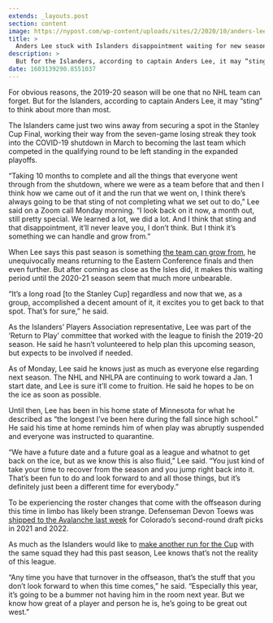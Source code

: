 ```yaml
--- 
extends: _layouts.post 
section: content 
image: https://nypost.com/wp-content/uploads/sites/2/2020/10/anders-lee-islanders-disappointment-new-season.jpg?quality=90&strip=all&w=1200 
title: > 
  Anders Lee stuck with Islanders disappointment waiting for new season 
description: > 
  But for the Islanders, according to captain Anders Lee, it may “sting” to think about more than most.And I think that sting and that disappointment, it’ll never leave you, I don’t think.But after coming as close as the Isles did, it makes this waiting period until the 2020-21 season seem that much more unbearable.As the Islanders’ Players Association representative, Lee was part of the ‘Return to Play’ committee that worked with the league to finish the 2019-20 season.As much as the Islanders would like to make another run for the Cup with the same squad they had this past season, Lee knows that’s not the reality of this league. 
date: 1603139290.8551037 
--- 
```

<div><p>For obvious reasons, the 2019-20 season will be one that no NHL team can forget. But for the Islanders, according to captain Anders Lee, it may &#8220;sting&#8221; to think about more than most.</p>
<p>The Islanders came just two wins away from securing a spot in the Stanley Cup Final, working their way from the seven-game losing streak they took into the COVID-19 shutdown in March to becoming the last team which competed in the qualifying round to be left standing in the expanded playoffs.</p>
<p>&#8220;Taking 10 months to complete and all the things that everyone went through from the shutdown, where we were as a team before that and then I think how we came out of it and the run that we went on, I think there&#8217;s always going to be that sting of not completing what we set out to do,&#8221; Lee said on a Zoom call Monday morning. &#8220;I look back on it now, a month out, still pretty special. We learned a lot, we did a lot. And I think that sting and that disappointment, it&#8217;ll never leave you, I don&#8217;t think. But I think it&#8217;s something we can handle and grow from.&#8221;</p>
<p>When Lee says this past season is something <a href="https://nypost.com/2020/09/29/lou-lamoriellos-early-plan-for-islanders-to-take-next-step/" rel="noopener noreferrer" target="_blank">the team can grow from</a>, he unequivocally means returning to the Eastern Conference finals and then even further. But after coming as close as the Isles did, it makes this waiting period until the 2020-21 season seem that much more unbearable.</p>
<p>&#8220;It&#8217;s a long road [to the Stanley Cup] regardless and now that we, as a group, accomplished a decent amount of it, it excites you to get back to that spot. That&#8217;s for sure,&#8221; he said.</p>
<p>As the Islanders&#8217; Players Association representative, Lee was part of the &#8216;Return to Play&#8217; committee that worked with the league to finish the 2019-20 season. He said he hasn&#8217;t volunteered to help plan this upcoming season, but expects to be involved if needed.</p>
<p>As of Monday, Lee said he knows just as much as everyone else regarding next season. The NHL and NHLPA are continuing to work toward a Jan. 1 start date, and Lee is sure it&#8217;ll come to fruition. He said he hopes to be on the ice as soon as possible.</p>
<p>Until then, Lee has been in his home state of Minnesota for what he described as &#8220;the longest I&#8217;ve been here during the fall since high school.&#8221; He said his time at home reminds him of when play was abruptly suspended and everyone was instructed to quarantine.</p>
<p>&#8220;We have a future date and a future goal as a league and whatnot to get back on the ice, but as we know this is also fluid,&#8221; Lee said. &#8220;You just kind of take your time to recover from the season and you jump right back into it. That&#8217;s been fun to do and look forward to and all those things, but it&#8217;s definitely just been a different time for everybody.&#8221;</p>
<p>To be experiencing the roster changes that come with the offseason during this time in limbo has likely been strange. Defenseman Devon Toews was <a href="https://nypost.com/2020/10/12/islanders-trade-devon-toews-to-avalanche-to-make-cap-space/" rel="noopener noreferrer" target="_blank">shipped to the Avalanche last week</a> for Colorado&#8217;s second-round draft picks in 2021 and 2022.</p>
<p>As much as the Islanders would like to <a href="https://nypost.com/2020/09/26/you-better-believe-new-yorks-next-championship-is-on-the-way/" rel="noopener noreferrer" target="_blank">make another run for the Cup</a> with the same squad they had this past season, Lee knows that&#8217;s not the reality of this league.</p>
<p>&#8220;Any time you have that turnover in the offseason, that&#8217;s the stuff that you don&#8217;t look forward to when this time comes,&#8221; he said. &#8220;Especially this year, it&#8217;s going to be a bummer not having him in the room next year. But we know how great of a player and person he is, he&#8217;s going to be great out west.&#8221;</p>
			</div>